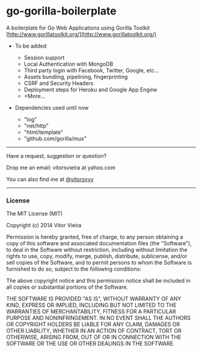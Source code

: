 go-gorilla-boilerplate
===========================

A boilerplate for Go Web Applications using Gorilla Toolkit
[http://www.gorillatoolkit.org/](http://www.gorillatoolkit.org/)


- To be added
    - Session support
    - Local Authentication with MongoDB
    - Third party login with Facebook, Twitter, Google, etc...
    - Assets bundling, pipelining, fingerprinting
    - CSRF and Security Headers
    - Deployment steps for Heroku and Google App Engine
    - +More...

- Dependencies used until now
    - "log"
    - "net/http"
    - "html/template"
    - "github.com/gorilla/mux"


---


Have a request, suggestion or question?

Drop me an email: vitorsvieira at yahoo.com

You can also find me at [@vitorsvvv](https://twitter.com/vitorsvvv)


---


### License

The MIT License (MIT)

Copyright (c) 2014 Vitor Vieira

Permission is hereby granted, free of charge, to any person obtaining a copy
of this software and associated documentation files (the "Software"), to deal
in the Software without restriction, including without limitation the rights
to use, copy, modify, merge, publish, distribute, sublicense, and/or sell
copies of the Software, and to permit persons to whom the Software is
furnished to do so, subject to the following conditions:

The above copyright notice and this permission notice shall be included in all
copies or substantial portions of the Software.

THE SOFTWARE IS PROVIDED "AS IS", WITHOUT WARRANTY OF ANY KIND, EXPRESS OR
IMPLIED, INCLUDING BUT NOT LIMITED TO THE WARRANTIES OF MERCHANTABILITY,
FITNESS FOR A PARTICULAR PURPOSE AND NONINFRINGEMENT. IN NO EVENT SHALL THE
AUTHORS OR COPYRIGHT HOLDERS BE LIABLE FOR ANY CLAIM, DAMAGES OR OTHER
LIABILITY, WHETHER IN AN ACTION OF CONTRACT, TORT OR OTHERWISE, ARISING FROM,
OUT OF OR IN CONNECTION WITH THE SOFTWARE OR THE USE OR OTHER DEALINGS IN THE
SOFTWARE.
